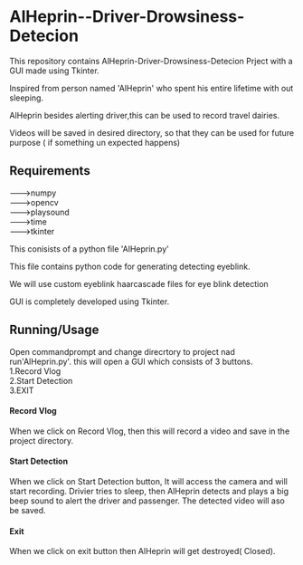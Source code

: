 # AlHeprin--Driver-Drowsiness-Detecion 

This repository contains AlHeprin-Driver-Drowsiness-Detecion Prject with a GUI made using Tkinter.

Inspired from person named 'AlHeprin' who spent his entire lifetime with out sleeping.

AlHeprin besides alerting driver,this can be used to record travel dairies.

Videos will be saved in desired directory, so that they can be used for future purpose ( if something un expected happens)

## Requirements
--->numpy\
--->opencv\
--->playsound\
--->time\
--->tkinter

This conisists of a python file 'AlHeprin.py'

This file contains python code for generating detecting eyeblink.

We will use custom eyeblink haarcascade files for eye blink detection

GUI is completely developed using Tkinter.

## Running/Usage

Open commandprompt and change direcrtory to project nad run'AlHeprin.py'.
this will open a GUI which consists of 3 buttons.\
1.Record Vlog\
2.Start Detection\
3.EXIT

#### Record Vlog
When we click on Record Vlog, then this will record a video and save in the project directory.

#### Start Detection
When we click on Start Detection button, It will access the camera and will start recording. Drivier tries to sleep, then AlHeprin detects and plays a big beep sound to alert the driver and passenger. The detected video will aso be saved.

#### Exit
When we click on exit button then AlHeprin will get destroyed( Closed).
